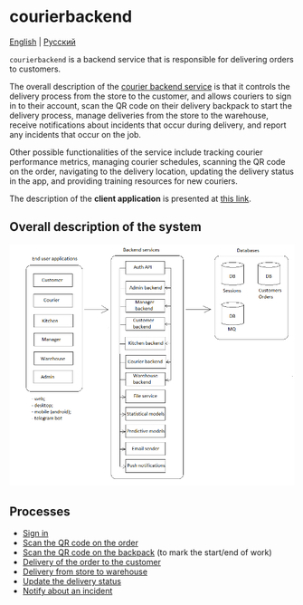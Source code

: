 # courierbackend

[English](courierbackend.md) | [Русский](courierbackend.ru.md)

`courierbackend` is a backend service that is responsible for delivering orders to customers. 

The overall description of the [courier backend service](courierbackend.md) is that it controls the delivery process from the store to the customer, and allows couriers to sign in to their account, scan the QR code on their delivery backpack to start the delivery process, manage deliveries from the store to the warehouse, receive notifications about incidents that occur during delivery, and report any incidents that occur on the job.

Other possible functionalities of the service include tracking courier performance metrics, managing courier schedules, scanning the QR code on the order, navigating to the delivery location, updating the delivery status in the app, and providing training resources for new couriers.

The description of the **client application** is presented at [this link](../frontend/courierclient.md).

## Overall description of the system 

![system_overall](../img/system_overall.png)

## Processes 

- [Sign in](../processes/auth/signin.md)
- [Scan the QR code on the order](../processes/courier/scanqronorder.md)
- [Scan the QR code on the backpack](../processes/courier/scanbackpack.md) (to mark the start/end of work)
- [Delivery of the order to the customer](../processes/courier/deliverorder.md)
- [Delivery from store to warehouse](../processes/courier/store2wh.md)
- [Update the delivery status](../processes/courier/updatedeliverystatus.md)
- [Notify about an incident](../processes/courier/reportincident.md)
